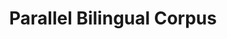 ---
title: "Parallel Bilingual Corpus"

categories: ['']

tags: ['Parallel', 'Bilingual', 'Corpus']

arabic: ['مدونة ثنائية اللغة متوازية']

publishers: ['المعالجة اﻵلية للنصوص العربية']

types: "word"

slug: ""
---